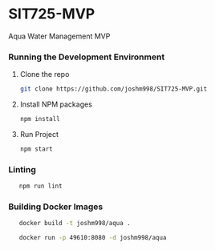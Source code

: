 # SIT725-MVP
Aqua Water Management MVP

### Running the Development Environment

1. Clone the repo
   ```sh
   git clone https://github.com/joshm998/SIT725-MVP.git
   ```
2. Install NPM packages
   ```sh
   npm install
   ```
3. Run Project
   ```sh
   npm start
   ```

### Linting 
```sh
   npm run lint
```

### Building Docker Images 
```sh
   docker build -t joshm998/aqua .
```

```sh
   docker run -p 49610:8080 -d joshm998/aqua
```